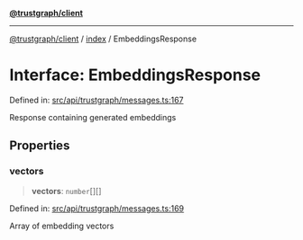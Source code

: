 [**@trustgraph/client**](../../README.md)

***

[@trustgraph/client](../../README.md) / [index](../README.md) / EmbeddingsResponse

# Interface: EmbeddingsResponse

Defined in: [src/api/trustgraph/messages.ts:167](https://github.com/trustgraph-ai/trustgraph-ts-client/blob/9a2bad46722f27bb783391eed1d9289614cc905a/src/api/trustgraph/messages.ts#L167)

Response containing generated embeddings

## Properties

### vectors

> **vectors**: `number`[][]

Defined in: [src/api/trustgraph/messages.ts:169](https://github.com/trustgraph-ai/trustgraph-ts-client/blob/9a2bad46722f27bb783391eed1d9289614cc905a/src/api/trustgraph/messages.ts#L169)

Array of embedding vectors
